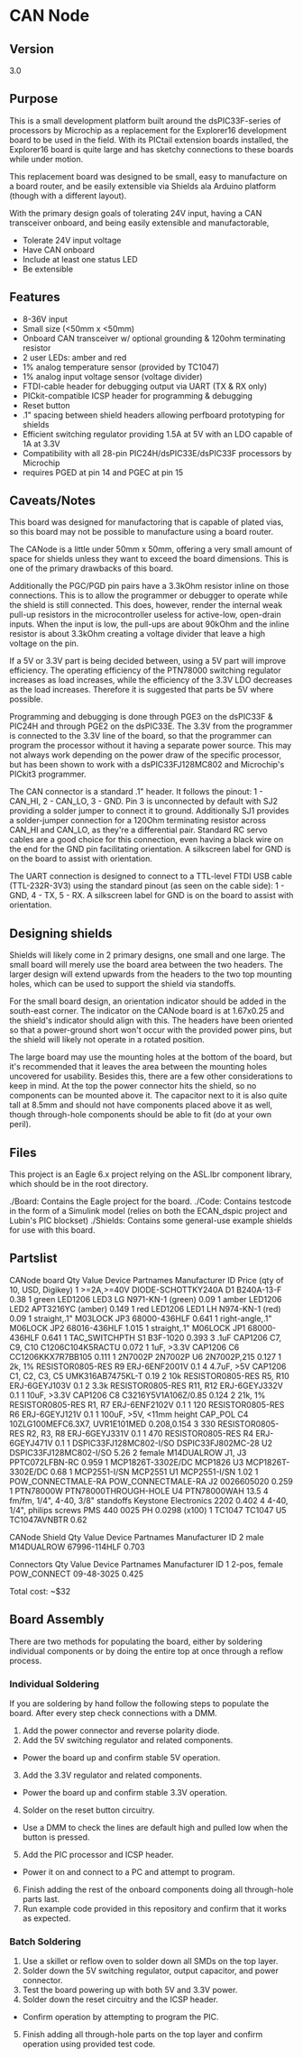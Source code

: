# CAN Node

## Version
3.0

## Purpose

This is a small development platform built around the dsPIC33F-series of processors by Microchip as a replacement for the Explorer16 development board to be used in the field. With its PICtail extension boards installed, the Explorer16 board is quite large and has sketchy connections to these boards while under motion.

This replacement board was designed to be small, easy to manufacture on a board router, and be easily extensible via Shields ala Arduino platform (though with a different layout).

With the primary design goals of tolerating 24V input, having a CAN transceiver onboard, and being easily extensible and manufactorable, 

 * Tolerate 24V input voltage
 * Have CAN onboard
 * Include at least one status LED
 * Be extensible

## Features
 * 8-36V input
 * Small size (<50mm x <50mm)
 * Onboard CAN transceiver w/ optional grounding & 120ohm terminating resistor
 * 2 user LEDs: amber and red
 * 1% analog temperature sensor (provided by TC1047)
 * 1% analog input voltage sensor (voltage divider)
 * FTDI-cable header for debugging output via UART (TX & RX only)
 * PICkit-compatible ICSP header for programming & debugging
 * Reset button
 * .1" spacing between shield headers allowing perfboard prototyping for shields
 * Efficient switching regulator providing 1.5A at 5V with an LDO capable of 1A at 3.3V
 * Compatibility with all 28-pin PIC24H/dsPIC33E/dsPIC33F processors by Microchip
  * requires PGED at pin 14 and PGEC at pin 15

## Caveats/Notes

This board was designed for manufactoring that is capable of plated vias, so this board may not be possible to manufacture using a board router.

The CANode is a little under 50mm x 50mm, offering a very small amount of space for shields unless they want to exceed the board dimensions. This is one of the primary drawbacks of this board.

Additionally the PGC/PGD pin pairs have a 3.3kOhm resistor inline on those connections. This is to allow the programmer or debugger to operate while the shield is still connected. This does, however, render the internal weak pull-up resistors in the microcontroller useless for active-low, open-drain inputs. When the input is low, the pull-ups are about 90kOhm and the inline resistor is about 3.3kOhm creating a voltage divider that leave a high voltage on the pin.

If a 5V or 3.3V part is being decided between, using a 5V part will improve efficiency. The operating efficiency of the PTN78000 switching regulator increases as load increases, while the efficiency of the 3.3V LDO decreases as the load increases. Therefore it is suggested that parts be 5V where possible.

Programming and debugging is done through PGE3 on the dsPIC33F & PIC24H and through PGE2 on the dsPIC33E. The 3.3V from the programmer is connected to the 3.3V line of the board, so that the programmer can program the processor without it having a separate power source. This may not always work depending on the power draw of the specific processor, but has been shown to work with a dsPIC33FJ128MC802 and Microchip's PICkit3 programmer.

The CAN connector is a standard .1" header. It follows the pinout: 1 - CAN_HI, 2 - CAN_LO, 3 - GND. Pin 3 is unconnected by default with SJ2 providing a solder jumper to connect it to ground. Additionally SJ1 provides a solder-jumper connection for a 120Ohm terminating resistor across CAN_HI and CAN_LO, as they're a differential pair. Standard RC servo cables are a good choice for this connection, even having a black wire on the end for the GND pin facilitating orientation. A silkscreen label for GND is on the board to assist with orientation.

The UART connection is designed to connect to a TTL-level FTDI USB cable (TTL-232R-3V3) using the standard pinout (as seen on the cable side): 1 - GND, 4 - TX, 5 - RX. A silkscreen label for GND is on the board to assist with orientation.

## Designing shields

Shields will likely come in 2 primary designs, one small and one large. The small board will merely use the board area between the two headers. The larger design will extend upwards from the headers to the two top mounting holes, which can be used to support the shield via standoffs.

For the small board design, an orientation indicator should be added in the south-east corner. The indicator on the CANode board is at 1.67x0.25 and the shield's indicator should align with this. The headers have been oriented so that a power-ground short won't occur with the provided power pins, but the shield will likely not operate in a rotated position.

The large board may use the mounting holes at the bottom of the board, but it's recommended that it leaves the area between the mounting holes uncovered for usability. Besides this, there are a few other considerations to keep in mind. At the top the power connector hits the shield, so no components can be mounted above it. The capacitor next to it is also quite tall at 8.5mm and should not have components placed above it as well, though through-hole components should be able to fit (do at your own peril).


## Files
This project is an Eagle 6.x project relying on the ASL.lbr component library, which should be in the root directory.

./Board: Contains the Eagle project for the board.
./Code: Contains testcode in the form of a Simulink model (relies on both the ECAN_dspic project and Lubin's PIC blockset)
./Shields: Contains some general-use example shields for use with this board.

## Partslist

CANode board
  Qty Value                    Device               Partnames             Manufacturer ID                     Price (qty of 10, USD, Digikey)
  1   >=2A,>=40V               DIODE-SCHOTTKY240A   D1                    B240A-13-F                          0.38
  1   green                    LED1206              LED3                  LG N971-KN-1 (green)                0.09
  1   amber                    LED1206              LED2                  APT3216YC (amber)                   0.149
  1   red                      LED1206              LED1                  LH N974-KN-1 (red)                  0.09
  1   straight,.1"             M03LOCK              JP3                   68000-436HLF                        0.641
  1   right-angle,.1"          M06LOCK              JP2                   68016-436HLF                        1.015
  1   straight,.1"             M06LOCK              JP1                   68000-436HLF                        0.641
  1                            TAC_SWITCHPTH        S1                    B3F-1020                            0.393
  3   .1uF                     CAP1206              C7, C9, C10           C1206C104K5RACTU                    0.072
  1   1uF, >3.3V               CAP1206              C6                    CC1206KKX7R7BB105                   0.111
  1   2N7002P                  2N7002P              U6                    2N7002P,215                         0.127
  1   2k, 1%                   RESISTOR0805-RES     R9                    ERJ-6ENF2001V                       0.1
  4   4.7uF, >5V               CAP1206              C1, C2, C3, C5        UMK316AB7475KL-T                    0.19
  2   10k                      RESISTOR0805-RES     R5, R10               ERJ-6GEYJ103V                       0.1
  2   3.3k                     RESISTOR0805-RES     R11, R12              ERJ-6GEYJ332V                       0.1
  1   10uF, >3.3V              CAP1206              C8                    C3216Y5V1A106Z/0.85                 0.124
  2   21k, 1%                  RESISTOR0805-RES     R1, R7                ERJ-6ENF2102V                       0.1
  1   120                      RESISTOR0805-RES     R6                    ERJ-6GEYJ121V                       0.1
  1   100uF, >5V, <11mm height CAP_POL              C4                    10ZLG100MEFC6.3X7, UVR1E101MED      0.208,0.154
  3   330                      RESISTOR0805-RES     R2, R3, R8            ERJ-6GEYJ331V                       0.1
  1   470                      RESISTOR0805-RES     R4                    ERJ-6GEYJ471V                       0.1
  1   DSPIC33FJ128MC802-I/SO   DSPIC33FJ802MC-28    U2                    DSPIC33FJ128MC802-I/SO              5.26
  2   female                   M14DUALROW           J1, J3                PPTC072LFBN-RC                      0.959
  1   MCP1826T-3302E/DC        MCP1826              U3                    MCP1826T-3302E/DC                   0.68
  1   MCP2551-I/SN             MCP2551              U1                    MCP2551-I/SN                        1.02
  1   POW_CONNECTMALE-RA       POW_CONNECTMALE-RA   J2                    0026605020                          0.259
  1   PTN78000W                PTN78000THROUGH-HOLE U4                    PTN78000WAH                         13.5
  4   fm/fm, 1/4", 4-40, 3/8"  standoffs                                  Keystone Electronics 2202           0.402
  4   4-40, 1/4", philips      screws                                     PMS 440 0025 PH                     0.0298 (x100)
  1   TC1047                   TC1047               U5                    TC1047AVNBTR                        0.62

CANode Shield
  Qty Value                    Device               Partnames             Manufacturer ID
  2   male                     M14DUALROW                                 67996-114HLF                        0.703

Connectors
  Qty Value                    Device               Partnames             Manufacturer ID
  1   2-pos, female            POW_CONNECT                                09-48-3025                          0.425

Total cost: ~$32

## Board Assembly
There are two methods for populating the board, either by soldering individual components or by doing the entire top at once through a reflow process.

### Individual Soldering
If you are soldering by hand follow the following steps to populate the board. After every step check connections with a DMM.
 1. Add the power connector and reverse polarity diode.
 2. Add the 5V switching regulator and related components.
   * Power the board up and confirm stable 5V operation.
 3. Add the 3.3V regulator and related components.
   * Power the board up and confirm stable 3.3V operation.
 4. Solder on the reset button circuitry.
   * Use a DMM to check the lines are default high and pulled low when the button is pressed.
 5. Add the PIC processor and ICSP header.
   * Power it on and connect to a PC and attempt to program.
 6. Finish adding the rest of the onboard components doing all through-hole parts last.
 7. Run example code provided in this repository and confirm that it works as expected.

### Batch Soldering
 1. Use a skillet or reflow oven to solder down all SMDs on the top layer.
 2. Solder down the 5V switching regulator, output capacitor, and power connector.
 3. Test the board powering up with both 5V and 3.3V power.
 4. Solder down the reset circuitry and the ICSP header.
   * Confirm operation by attempting to program the PIC.
 5. Finish adding all through-hole parts on the top layer and confirm operation using provided test code.
